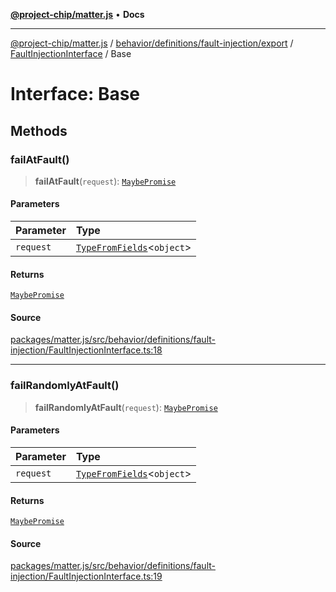 [**@project-chip/matter.js**](../../../../../../../README.md) • **Docs**

***

[@project-chip/matter.js](../../../../../../../modules.md) / [behavior/definitions/fault-injection/export](../../../README.md) / [FaultInjectionInterface](../README.md) / Base

# Interface: Base

## Methods

### failAtFault()

> **failAtFault**(`request`): [`MaybePromise`](../../../../../../../util/export/README.md#maybepromiset)

#### Parameters

| Parameter | Type |
| :------ | :------ |
| `request` | [`TypeFromFields`](../../../../../../../tlv/export/README.md#typefromfieldsf)\<`object`\> |

#### Returns

[`MaybePromise`](../../../../../../../util/export/README.md#maybepromiset)

#### Source

[packages/matter.js/src/behavior/definitions/fault-injection/FaultInjectionInterface.ts:18](https://github.com/project-chip/matter.js/blob/7a8cbb56b87d4ccf34bec5a9a95ab40a1711324f/packages/matter.js/src/behavior/definitions/fault-injection/FaultInjectionInterface.ts#L18)

***

### failRandomlyAtFault()

> **failRandomlyAtFault**(`request`): [`MaybePromise`](../../../../../../../util/export/README.md#maybepromiset)

#### Parameters

| Parameter | Type |
| :------ | :------ |
| `request` | [`TypeFromFields`](../../../../../../../tlv/export/README.md#typefromfieldsf)\<`object`\> |

#### Returns

[`MaybePromise`](../../../../../../../util/export/README.md#maybepromiset)

#### Source

[packages/matter.js/src/behavior/definitions/fault-injection/FaultInjectionInterface.ts:19](https://github.com/project-chip/matter.js/blob/7a8cbb56b87d4ccf34bec5a9a95ab40a1711324f/packages/matter.js/src/behavior/definitions/fault-injection/FaultInjectionInterface.ts#L19)
